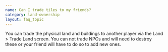```yaml
---
name: Can I trade tiles to my friends?
category: land-ownership
layout: faq_topic
---
```

You can trade the physical land and buildings to another player via the Land > Trade Land screen. You can not trade NPCs and will need to destroy these or your friend will have to do so to add new ones.